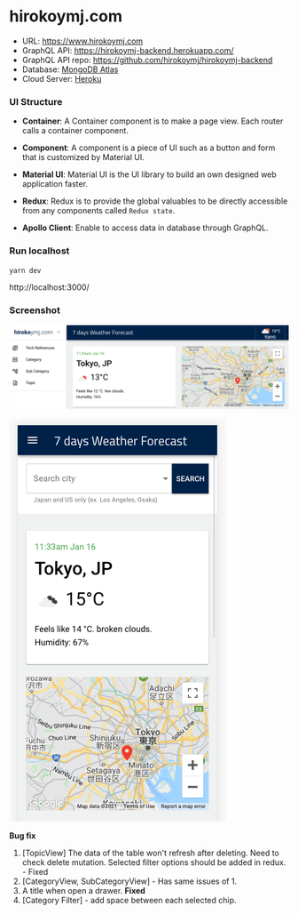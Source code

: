 # hirokoymj.com

- URL: https://www.hirokoymj.com
- GraphQL API: https://hirokoymj-backend.herokuapp.com/
- GraphQL API repo: https://github.com/hirokoymj/hirokoymj-backend
- Database: [MongoDB Atlas](https://www.mongodb.com/cloud/atlas)
- Cloud Server: [Heroku](https://dashboard.heroku.com/apps)

### UI Structure

- **Container**: A Container component is to make a page view. Each router calls a container component.

- **Component**: A component is a piece of UI such as a button and form that is customized by Material UI.

- **Material UI**: Material UI is the UI library to build an own designed web application faster.

- **Redux**: Redux is to provide the global valuables to be directly accessible from any components called `Redux state`.

- **Apollo Client**: Enable to access data in database through GraphQL.

### Run localhost

```js
yarn dev
```

http://localhost:3000/

### Screenshot

![](src/Assets/hirokoymj-com-desktop.png)

![](src/Assets/hirokoymj-com-mobile.png)

**Bug fix**

1. [TopicView] The data of the table won't refresh after deleting. Need to check delete mutation. Selected filter options should be added in redux. - Fixed
2. [CategoryView, SubCategoryView] - Has same issues of 1.
3. A title when open a drawer. **Fixed**
4. [Category Filter] - add space between each selected chip.
